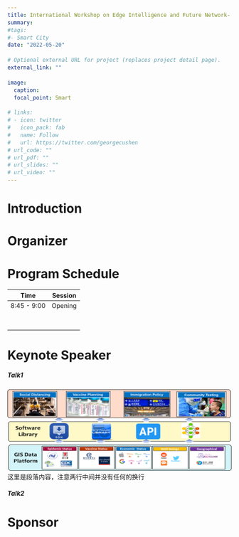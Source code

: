```yaml
---
title: International Workshop on Edge Intelligence and Future Network- towards Ubiquitous Connectivity 
summary: 
#tags:
#- Smart City
date: "2022-05-20"

# Optional external URL for project (replaces project detail page).
external_link: ""

image:
  caption: 
  focal_point: Smart

# links:
# - icon: twitter
#   icon_pack: fab
#   name: Follow
#   url: https://twitter.com/georgecushen
# url_code: ""
# url_pdf: ""
# url_slides: ""
# url_video: ""
---
```


# Introduction



# Organizer



# Program Schedule

|    Time     | Session |
| :---------: | :-----: |
| 8:45 - 9:00 | Opening |
|             |         |
|             |         |
|             |         |
|             |         |
|             |         |
|             |         |
|             |         |
|             |         |



# Keynote Speaker

##### Talk1

![](1.png)这里是段落内容，注意两行中间并没有任何的换行 



##### Talk2



# Sponsor




